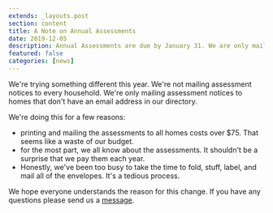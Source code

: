 ```yaml
---
extends: _layouts.post
section: content
title: A Note on Annual Assessments
date: 2019-12-05
description: Annual Assessments are due by January 31. We are only mailing letters to those who don't have email addresses
featured: false
categories: [news]
---
```


We're trying something different this year. We're not mailing assessment notices to every household. We're only mailing assessment notices to homes that don't have an email address in our directory.

We're doing this for a few reasons:

-   printing and mailing the assessments to all homes costs over \$75. That seems like a waste of our budget.
-   for the most part, we all know about the assessments. It shouldn't be a surprise that we pay them each year.
-   Honestly, we've been too busy to take the time to fold, stuff, label, and mail all of the envelopes. It's a tedious process.

We hope everyone understands the reason for this change. If you have any questions please send us a [message](/contact).

